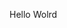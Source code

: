 Hello Wolrd














































































































































































































































































































































































































































































































































































































































































































































































































































































































































































































































































































































































































































































































































































































































































































































































































































































































































































































































































































































































































































































































































































































































































































































































































































































































































































































































































































































































































































































































































































































































































































































































































































































































































































































































































































































































































































































































































































































































































































































































































































































































































































































































































































































































































































































































































































































































































































































































































































































































































































































































































































































































































































































































































































































































































































































































































































































































































































































































